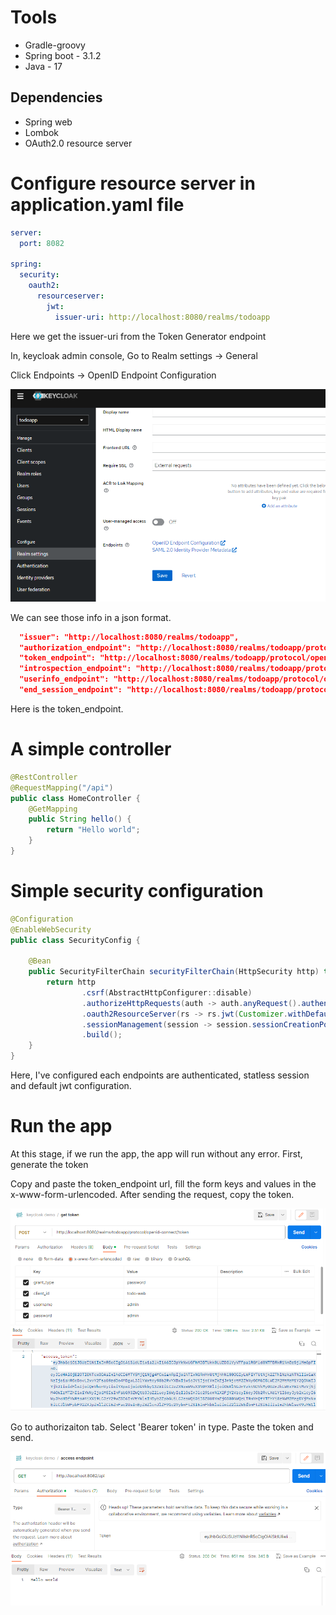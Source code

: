 # Tools
* Gradle-groovy
* Spring boot - 3.1.2
* Java - 17

## Dependencies
* Spring web
* Lombok
* OAuth2.0 resource server

# Configure resource server in application.yaml file
```yaml
server:
  port: 8082

spring:
  security:
    oauth2:
      resourceserver:
        jwt:
          issuer-uri: http://localhost:8080/realms/todoapp
```
Here we get the issuer-uri from the Token Generator endpoint

In, keycloak admin console, Go to Realm settings -> General

Click Endpoints -> OpenID Endpoint Configuration

![keycloak](images/keycloak-1.png)

We can see those info in a json format.
```json
  "issuer": "http://localhost:8080/realms/todoapp",
  "authorization_endpoint": "http://localhost:8080/realms/todoapp/protocol/openid-connect/auth",
  "token_endpoint": "http://localhost:8080/realms/todoapp/protocol/openid-connect/token",
  "introspection_endpoint": "http://localhost:8080/realms/todoapp/protocol/openid-connect/token/introspect",
  "userinfo_endpoint": "http://localhost:8080/realms/todoapp/protocol/openid-connect/userinfo",
  "end_session_endpoint": "http://localhost:8080/realms/todoapp/protocol/openid-connect/logout",
```

Here is the token_endpoint.

# A simple controller
```java
@RestController
@RequestMapping("/api")
public class HomeController {
    @GetMapping
    public String hello() {
        return "Hello world";
    }
}
```

# Simple security configuration
```java
@Configuration
@EnableWebSecurity
public class SecurityConfig {

    @Bean
    public SecurityFilterChain securityFilterChain(HttpSecurity http) throws Exception {
        return http
                .csrf(AbstractHttpConfigurer::disable)
                .authorizeHttpRequests(auth -> auth.anyRequest().authenticated())
                .oauth2ResourceServer(rs -> rs.jwt(Customizer.withDefaults()))
                .sessionManagement(session -> session.sessionCreationPolicy(SessionCreationPolicy.STATELESS))
                .build();
    }
}
```
Here, I've configured each endpoints are authenticated, statless session and default jwt configuration.

# Run the app
At this stage, if we run the app, the app will run without any error. First, generate the token

Copy and paste the token_endpoint url, fill the form keys and values in the x-www-form-urlencoded. After sending the request, copy the token.

![keycloak](images/keycloak-2.png)

Go to authorizaiton tab. Select 'Bearer token' in type. Paste the token and send.

![keycloak](images/keycloak-3.png)
